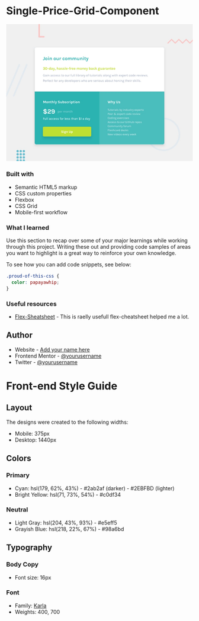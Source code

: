 # Single-Price-Grid-Component


![Design preview for the Single price grid component coding challenge](./design/desktop-preview.jpg)



### Built with

- Semantic HTML5 markup
- CSS custom properties
- Flexbox
- CSS Grid
- Mobile-first workflow



### What I learned

Use this section to recap over some of your major learnings while working through this project. Writing these out and providing code samples of areas you want to highlight is a great way to reinforce your own knowledge.

To see how you can add code snippets, see below:

```css
.proud-of-this-css {
  color: papayawhip;
}
```

### Useful resources

- [Flex-Sheatsheet](https://yoksel.github.io/flex-cheatsheet/) - This is raelly usefull flex-cheatsheet helped me a lot.


## Author

- Website - [Add your name here](https://www.your-site.com)
- Frontend Mentor - [@yourusername](https://www.frontendmentor.io/profile/yourusername)
- Twitter - [@yourusername](https://www.twitter.com/yourusername)



# Front-end Style Guide

## Layout

The designs were created to the following widths:

- Mobile: 375px
- Desktop: 1440px

## Colors

### Primary

- Cyan: hsl(179, 62%, 43%) - #2ab2af (darker) - #2EBFBD (lighter)
- Bright Yellow: hsl(71, 73%, 54%) - #c0df34

### Neutral

- Light Gray: hsl(204, 43%, 93%) - #e5eff5
- Grayish Blue: hsl(218, 22%, 67%) - #98a6bd

## Typography

### Body Copy

- Font size: 16px

### Font

- Family: [Karla](https://fonts.google.com/specimen/Karla)
- Weights: 400, 700